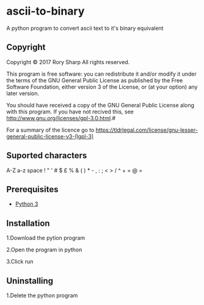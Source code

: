 # ascii-to-binary
A python program to convert ascii text to it's binary equivalent
## Copyright
Copyright © 2017  Rory Sharp All rights reserved.

This program is free software: you can redistribute it and/or modify
it under the terms of the GNU General Public License as published by
the Free Software Foundation, either version 3 of the License, or
(at your option) any later version.

You should have received a copy of the GNU General Public License
along with this program.  If you have not recived this, see <http://www.gnu.org/licenses/gpl-3.0.html>.#

For a summary of the licence go to https://tldrlegal.com/license/gnu-lesser-general-public-license-v3-(lgpl-3)
## Suported characters
A-Z a-z space ! " ' # $ £ %  &  ( ) * - , : ; < > / ^ + = @ =
## Prerequisites
* [Python 3](https://www.python.org/downloads/)
## Installation
1.Download the pytion program

2.Open the program in python

3.Click run
## Uninstalling
1.Delete the python program